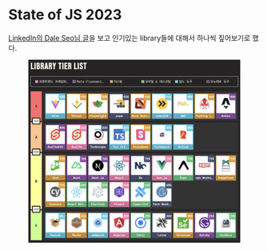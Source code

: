 # State of JS 2023

[LinkedIn의 Dale Seo님 글](https://www.linkedin.com/posts/daleseo\_sateofjs-qzcstkrbvulp-activity-7219438220718092288-hIf-?utm\_source=share\&utm\_medium=member\_desktop)을 보고 인기있는 library들에 대해서 하나씩 짚어보기로 했다.

<figure><img src="../../.gitbook/assets/1721220605626.jpeg" alt=""><figcaption></figcaption></figure>
